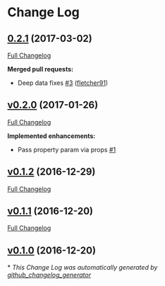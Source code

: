 # Change Log

## [0.2.1](https://github.com/fletcher91/link-redux/tree/0.2.1) (2017-03-02)
[Full Changelog](https://github.com/fletcher91/link-redux/compare/v0.2.0...0.2.1)

**Merged pull requests:**

- Deep data fixes [\#3](https://github.com/fletcher91/link-redux/pull/3) ([fletcher91](https://github.com/fletcher91))

## [v0.2.0](https://github.com/fletcher91/link-redux/tree/v0.2.0) (2017-01-26)
[Full Changelog](https://github.com/fletcher91/link-redux/compare/v0.1.2...v0.2.0)

**Implemented enhancements:**

- Pass property param via props [\#1](https://github.com/fletcher91/link-redux/issues/1)

## [v0.1.2](https://github.com/fletcher91/link-redux/tree/v0.1.2) (2016-12-29)
[Full Changelog](https://github.com/fletcher91/link-redux/compare/v0.1.1...v0.1.2)

## [v0.1.1](https://github.com/fletcher91/link-redux/tree/v0.1.1) (2016-12-20)
[Full Changelog](https://github.com/fletcher91/link-redux/compare/v0.1.0...v0.1.1)

## [v0.1.0](https://github.com/fletcher91/link-redux/tree/v0.1.0) (2016-12-20)


\* *This Change Log was automatically generated by [github_changelog_generator](https://github.com/skywinder/Github-Changelog-Generator)*